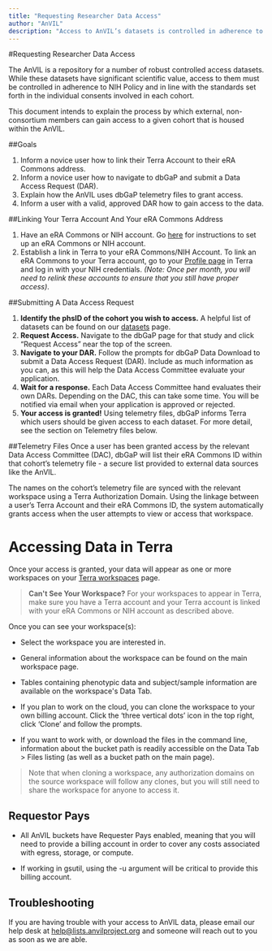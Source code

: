 ```yaml
---
title: "Requesting Researcher Data Access"
author: "AnVIL"
description: "Access to AnVIL’s datasets is controlled in adherence to NIH Policy and in line with the standards set forth in the individual consents involved in each cohort."
---
```


#Requesting Researcher Data Access

<hero small>The AnVIL is a repository for a number of robust controlled access datasets. While these datasets have significant scientific value, access to them must be controlled in adherence to NIH Policy and in line with the standards set forth in the individual consents involved in each cohort.</hero>
 
 This document intends to explain the process by which external, non-consortium members can gain access to a given cohort that is housed within the AnVIL.

##Goals
1. Inform a novice user how to link their Terra Account to their eRA Commons address.
1. Inform a novice user how to navigate to dbGaP and submit a Data Access Request (DAR).
1. Explain how the AnVIL uses dbGaP telemetry files to grant access.
1. Inform a user with a valid, approved DAR how to gain access to the data. 

##Linking Your Terra Account And Your eRA Commons Address
1. Have an eRA Commons or NIH account. Go [here](https://wiki.nci.nih.gov/display/TCGA/Application+Process) for instructions to set up an eRA Commons or NIH account.
1. Establish a link in Terra to your eRA Commons/NIH Account. To link an eRA Commons to your Terra account, go to your [Profile page](https://anvil.terra.bio/#profile) in Terra and log in with your NIH credentials. _(Note: Once per month, you will need to relink these accounts to ensure that you still have proper access)_.

##Submitting A Data Access Request

1. **Identify the phsID of the cohort you wish to access.** A helpful list of datasets can be found on our [datasets](/data) page.
1. **Request Access.** Navigate to the dbGaP page for that study and click “Request Access” near the top of the screen.
1. **Navigate to your DAR.** Follow the prompts for dbGaP Data Download to submit a Data Access Request (DAR). Include as much information as you can, as this will help the Data Access Committee evaluate your application.
1. **Wait for a response.** Each Data Access Committee hand evaluates their own DARs. Depending on the DAC, this can take some time. You will be notified via email when your application is approved or rejected.
1. **Your access is granted!** Using telemetry files, dbGaP informs Terra which users should be given access to each dataset. For more detail, see the section on Telemetry files below.

##Telemetry Files
Once a user has been granted access by the relevant Data Access Committee (DAC), dbGaP will list their eRA Commons ID within that cohort’s telemetry file - a secure list provided to external data sources like the AnVIL.
 
 The names on the cohort’s telemetry file are synced with the relevant workspace using a Terra Authorization Domain. Using the linkage between a user’s Terra Account and their eRA Commons ID, the system automatically grants access when the user attempts to view or access that workspace.

# Accessing Data in Terra
Once your access is granted, your data will appear as one or more workspaces on your [Terra workspaces](https://anvil.terra.bio/#workspaces) page. 

> **Can't See Your Workspace?** For your workspaces to appear in Terra, make sure you have a Terra account and your Terra account is linked with your eRA Commons or NIH account as described above. 

Once you can see your workspace(s):

* Select the workspace you are interested in.

* General information about the workspace can be found on the main workspace page.

* Tables containing phenotypic data and subject/sample information are available on the workspace's Data Tab.


* If you plan to work on the cloud, you can clone the workspace to your own billing account. Click the ‘three vertical dots’ icon in the top right, click ‘Clone’ and follow the prompts. 


* If you want to work with, or download the files in the command line, information about the bucket path is readily accessible on the Data Tab > Files listing (as well as a bucket path on the main page).

> Note that when cloning a workspace, any authorization domains on the source workspace will follow any clones, but you will still need to share the workspace for anyone to access it.

## Requestor Pays

* All AnVIL buckets have Requester Pays enabled, meaning that you will need to provide a billing account in order to cover any costs associated with egress, storage, or compute.

* If working in gsutil, using the -u argument will be critical to provide this billing account. 

## Troubleshooting
If you are having trouble with your access to AnVIL data, please email our help desk at  [help@lists.anvilproject.org](mailto:help@lists.anvilproject.org) and someone will reach out to you as soon as we are able.

